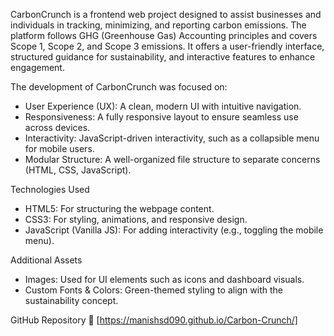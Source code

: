 CarbonCrunch is a frontend web project designed to assist businesses and individuals in tracking, minimizing, and reporting carbon emissions. The platform follows GHG (Greenhouse Gas) Accounting principles and covers Scope 1, Scope 2, and Scope 3 emissions. It offers a user-friendly interface, structured guidance for sustainability, and interactive features to enhance engagement.  

The development of CarbonCrunch was focused on:  
- User Experience (UX): A clean, modern UI with intuitive navigation.  
- Responsiveness: A fully responsive layout to ensure seamless use across devices.  
- Interactivity: JavaScript-driven interactivity, such as a collapsible menu for mobile users.  
- Modular Structure: A well-organized file structure to separate concerns (HTML, CSS, JavaScript).  

Technologies Used 
- HTML5: For structuring the webpage content.  
- CSS3: For styling, animations, and responsive design.  
- JavaScript (Vanilla JS): For adding interactivity (e.g., toggling the mobile menu).  

Additional Assets  
- Images: Used for UI elements such as icons and dashboard visuals.  
- Custom Fonts & Colors: Green-themed styling to align with the sustainability concept.  

GitHub Repository
🔗 [https://manishsd090.github.io/Carbon-Crunch/]
